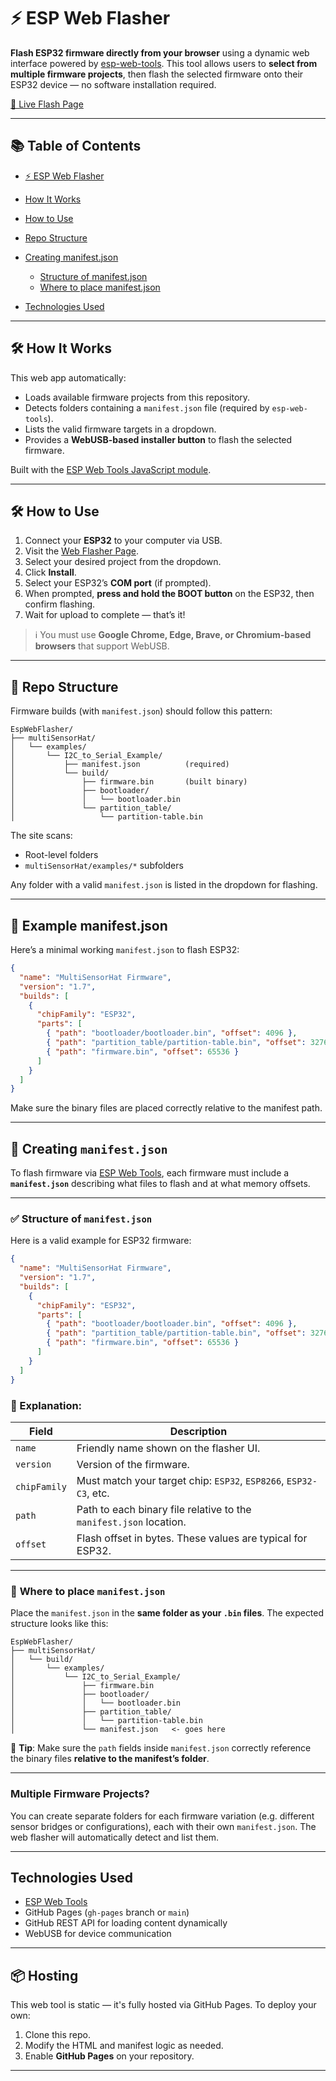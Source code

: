 # ⚡ ESP Web Flasher

**Flash ESP32 firmware directly from your browser** using a dynamic web interface powered by [esp-web-tools](https://github.com/esphome/esp-web-tools).
This tool allows users to **select from multiple firmware projects**, then flash the selected firmware onto their ESP32 device — no software installation required.

[🔗 Live Flash Page](https://dhaivatjoshi.github.io/EspWebFlasher/)

---

## 📚 Table of Contents

* [⚡ ESP Web Flasher](#-esp-web-flasher)
* [How It Works](#-how-it-works)
* [How to Use](#-how-to-use)
* [Repo Structure](#-repo-structure)
* [Creating manifest.json](#-creating-manifestjson)

  * [Structure of manifest.json](#structure-of-manifestjson)
  * [Where to place manifest.json](#where-to-place-manifestjson)
* [Technologies Used](#-technologies-used)
---

## 🛠 How It Works

This web app automatically:

* Loads available firmware projects from this repository.
* Detects folders containing a `manifest.json` file (required by `esp-web-tools`).
* Lists the valid firmware targets in a dropdown.
* Provides a **WebUSB-based installer button** to flash the selected firmware.

Built with the [ESP Web Tools JavaScript module](https://github.com/esphome/esp-web-tools).

---

## 🛠 How to Use

1. Connect your **ESP32** to your computer via USB.
2. Visit the [Web Flasher Page](https://dhaivatjoshi.github.io/EspWebFlasher/).
3. Select your desired project from the dropdown.
4. Click **Install**.
5. Select your ESP32’s **COM port** (if prompted).
6. When prompted, **press and hold the BOOT button** on the ESP32, then confirm flashing.
7. Wait for upload to complete — that’s it!

> ℹ️ You must use **Google Chrome, Edge, Brave, or Chromium-based browsers** that support WebUSB.

---

## 📁 Repo Structure

Firmware builds (with `manifest.json`) should follow this pattern:

```
EspWebFlasher/
├── multiSensorHat/
│   └── examples/
│       └── I2C_to_Serial_Example/
│           ├── manifest.json          (required)
│           └── build/
│               ├── firmware.bin       (built binary)
│               ├── bootloader/
│               │   └── bootloader.bin
│               └── partition_table/
│                   └── partition-table.bin

```

The site scans:

* Root-level folders
* `multiSensorHat/examples/*` subfolders

Any folder with a valid `manifest.json` is listed in the dropdown for flashing.

---

## 📄 Example manifest.json

Here’s a minimal working `manifest.json` to flash ESP32:

```json
{
  "name": "MultiSensorHat Firmware",
  "version": "1.7",
  "builds": [
    {
      "chipFamily": "ESP32",
      "parts": [
        { "path": "bootloader/bootloader.bin", "offset": 4096 },
        { "path": "partition_table/partition-table.bin", "offset": 32768 },
        { "path": "firmware.bin", "offset": 65536 }
      ]
    }
  ]
}
```

Make sure the binary files are placed correctly relative to the manifest path.

---

## 📄 Creating `manifest.json`

To flash firmware via [ESP Web Tools](https://github.com/esphome/esp-web-tools), each firmware must include a **`manifest.json`** describing what files to flash and at what memory offsets.

---

### ✅ **Structure of `manifest.json`**

Here is a valid example for ESP32 firmware:

```json
{
  "name": "MultiSensorHat Firmware",
  "version": "1.7",
  "builds": [
    {
      "chipFamily": "ESP32",
      "parts": [
        { "path": "bootloader/bootloader.bin", "offset": 4096 },
        { "path": "partition_table/partition-table.bin", "offset": 32768 },
        { "path": "firmware.bin", "offset": 65536 }
      ]
    }
  ]
}
```

### 🔧 Explanation:

| Field        | Description                                                        |
| ------------ | ------------------------------------------------------------------ |
| `name`       | Friendly name shown on the flasher UI.                             |
| `version`    | Version of the firmware.                                           |
| `chipFamily` | Must match your target chip: `ESP32`, `ESP8266`, `ESP32-C3`, etc.  |
| `path`       | Path to each binary file relative to the `manifest.json` location. |
| `offset`     | Flash offset in bytes. These values are typical for ESP32.         |

---

### 📂 **Where to place `manifest.json`**

Place the `manifest.json` in the **same folder as your `.bin` files**. The expected structure looks like this:

```
EspWebFlasher/
├── multiSensorHat/
│   └── build/
│       └── examples/
│           └── I2C_to_Serial_Example/
│               ├── firmware.bin
│               ├── bootloader/
│               │   └── bootloader.bin
│               ├── partition_table/
│               │   └── partition-table.bin
│               └── manifest.json   <- goes here
```

📝 **Tip**: Make sure the `path` fields inside `manifest.json` correctly reference the binary files **relative to the manifest’s folder**.

---

###  Multiple Firmware Projects?

You can create separate folders for each firmware variation (e.g. different sensor bridges or configurations), each with their own `manifest.json`. The web flasher will automatically detect and list them.

---

## Technologies Used

* [ESP Web Tools](https://github.com/esphome/esp-web-tools)
* GitHub Pages (`gh-pages` branch or `main`)
* GitHub REST API for loading content dynamically
* WebUSB for device communication

---

## 📦 Hosting

This web tool is static — it's fully hosted via GitHub Pages.
To deploy your own:

1. Clone this repo.
2. Modify the HTML and manifest logic as needed.
3. Enable **GitHub Pages** on your repository.

---
